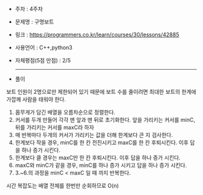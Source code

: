 * 주차 : 4주차
* 문제명 : 구명보트
* 링크 :  https://programmers.co.kr/learn/courses/30/lessons/42885
* 사용언어 : C++,python3
* 자체평점(5점 만점) : 2/5
  
  ---

* 풀이

보트 인원이 2명으로만 제한되어 있기 때문에 보트 수를 줄이려면 최대한 보트의 한계에 가깝께 사람을 태워야 한다.

1. 몸무게가 담긴 배열을 오름차순으로 정렬한다.
2. 커서를 두개 만들어 각각 맨 앞과 맨 뒤로 초기화한다. 앞을 가리키는 커서를 minC,뒤를 가리키는 커서를 maxC라 하자
3. 매 반복마다 두개의 커서가 가리키는 값을 더해 한계보다 큰 지 검사한다.
4. 한계보다 작을 경우, minC를 한 칸 전진시키고 maxC를 한 칸 후퇴시킨다. 이후 답을 하나 증가 시킨다.
5. 한계보다 클 경우는 maxC만 한 칸 후퇴시킨다. 이후 답을 하나 증가 시킨다.
6. maxC와 minC가 같을 경우, minC를 하나 증가 시키고 답을 하나 증가 시킨다.
7. 3.~6.의 과정을 minC \< maxC 일 때 까지 반복한다. 

시간 복잡도는 배열 전체를 한번만 순회하므로 O(n)
